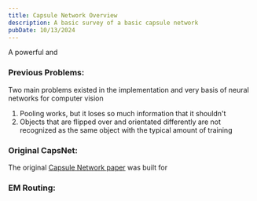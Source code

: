 ```yaml
---
title: Capsule Network Overview
description: A basic survey of a basic capsule network
pubDate: 10/13/2024
---
```

A powerful and 
### Previous Problems:
Two main problems existed in the implementation and very basis of neural networks for computer vision
1. Pooling works, but it loses so much information that it shouldn't
2. Objects that are flipped over and orientated differently are not recognized as the same object with the typical amount of training
### Original CapsNet:
The original [Capsule Network paper](https://arxiv.org/abs/1710.09829) was built for 
### EM Routing:
